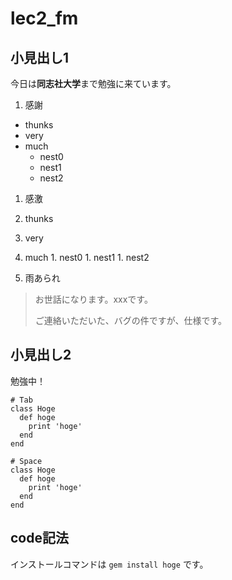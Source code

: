 # lec2_fm

## 小見出し1
今日は**同志社大学**まで勉強に来ています。

1. 感謝
  - thunks
  - very
  - much
    - nest0
    - nest1
    - nest2

1. 感激
  1. thunks
  1. very
  1. much
    1. nest0
    1. nest1
    1. nest2

1. 雨あられ
> お世話になります。xxxです。
> 
> ご連絡いただいた、バグの件ですが、仕様です。

## 小見出し2
勉強中！

    # Tab
    class Hoge
      def hoge
        print 'hoge'
      end
    end

    # Space
    class Hoge
      def hoge
        print 'hoge'
      end
    end

## code記法

インストールコマンドは `gem install hoge` です。





